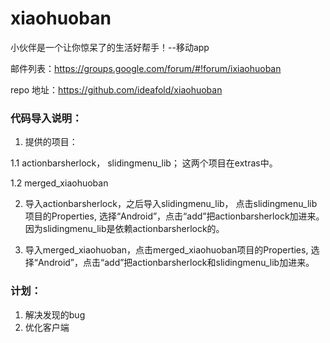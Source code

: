 xiaohuoban
==========

小伙伴是一个让你惊呆了的生活好帮手！--移动app

邮件列表：https://groups.google.com/forum/#!forum/ixiaohuoban

repo 地址：https://github.com/ideafold/xiaohuoban

### 代码导入说明：
1. 提供的项目：

  1.1 actionbarsherlock， slidingmenu_lib； 这两个项目在extras中。

  1.2 merged_xiaohuoban

2. 导入actionbarsherlock，之后导入slidingmenu_lib， 点击slidingmenu_lib项目的Properties, 选择“Android”，点击“add”把actionbarsherlock加进来。因为slidingmenu_lib是依赖actionbarsherlock的。

3. 导入merged_xiaohuoban，点击merged_xiaohuoban项目的Properties, 选择“Android”，点击“add”把actionbarsherlock和slidingmenu_lib加进来。


### 计划：
1. 解决发现的bug
2. 优化客户端
